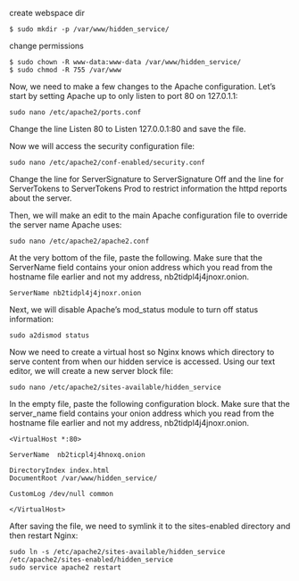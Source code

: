 
create webspace dir

    $ sudo mkdir -p /var/www/hidden_service/

change permissions

    $ sudo chown -R www-data:www-data /var/www/hidden_service/
    $ sudo chmod -R 755 /var/www



Now, we need to make a few changes to the Apache configuration. Let’s start by setting Apache up to only listen to port 80 on 127.0.1.1:

    sudo nano /etc/apache2/ports.conf

Change the line Listen 80 to Listen 127.0.0.1:80 and save the file.

Now we will access the security configuration file:

    sudo nano /etc/apache2/conf-enabled/security.conf

Change the line for ServerSignature to ServerSignature Off and the line for ServerTokens to ServerTokens Prod to restrict information the httpd reports about the server.

Then, we will make an edit to the main Apache configuration file to override the server name Apache uses:

    sudo nano /etc/apache2/apache2.conf

At the very bottom of the file, paste the following. Make sure that the ServerName field contains your onion address which you read from the hostname file earlier and not my address, nb2tidpl4j4jnoxr.onion.

    ServerName nb2tidpl4j4jnoxr.onion

Next, we will disable Apache’s mod_status module to turn off status information:

    sudo a2dismod status

Now we need to create a virtual host so Nginx knows which directory to serve content from when our hidden service is accessed. Using our text editor, we will create a new server block file:

    sudo nano /etc/apache2/sites-available/hidden_service

In the empty file, paste the following configuration block. Make sure that the server_name field contains your onion address which you read from the hostname file earlier and not my address, nb2tidpl4j4jnoxr.onion.

    <VirtualHost *:80>

    ServerName  nb2ticpl4j4hnoxq.onion

    DirectoryIndex index.html
    DocumentRoot /var/www/hidden_service/

    CustomLog /dev/null common

    </VirtualHost>

After saving the file, we need to symlink it to the sites-enabled directory and then restart Nginx:

    sudo ln -s /etc/apache2/sites-available/hidden_service /etc/apache2/sites-enabled/hidden_service
    sudo service apache2 restart